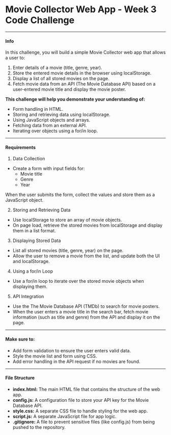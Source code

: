 # Movie Collector Web App - Week 3 Code Challenge

------
#### Info
In this challenge, you will build a simple Movie Collector web app that allows a user to:

1. Enter details of a movie (title, genre, year).
2. Store the entered movie details in the browser using localStorage.
3. Display a list of all stored movies on the page.
4. Fetch movie data from an API (The Movie Database API) based on a user-entered movie title and display the movie poster.


**This challenge will help you demonstrate your understanding of:**

- Form handling in HTML.
- Storing and retrieving data using localStorage.
- Using JavaScript objects and arrays.
- Fetching data from an external API.
- Iterating over objects using a for/in loop.

------
#### Requirements
1. Data Collection
- Create a form with input fields for:
    - Movie title
    - Genre
    - Year
    
When the user submits the form, collect the values and store them as a JavaScript object.

2. Storing and Retrieving Data
- Use localStorage to store an array of movie objects.
- On page load, retrieve the stored movies from localStorage and display them in a list format.

3. Displaying Stored Data
- List all stored movies (title, genre, year) on the page.
- Allow the user to remove a movie from the list, and update both the UI and localStorage.

4. Using a for/in Loop
- Use a for/in loop to iterate over the stored movie objects when displaying them.
5. API Integration
- Use the The Movie Database API (TMDb) to search for movie posters.
- When the user enters a movie title in the search bar, fetch movie information (such as title and genre) from the API and display it on the page.

------
#### Make sure to:
- Add form validation to ensure the user enters valid data.
- Style the movie list and form using CSS.
- Add error handling in the API request if no movies are found.
------
#### File Structure
- **index.html:** The main HTML file that contains the structure of the web app.
- **config.js:** A configuration file to store your API key for the Movie Database API.
- **style.css:** A separate CSS file to handle styling for the web app.
- **script.js:** A separate JavaScript file for app logic.
- **.gitignore:** A file to prevent sensitive files (like config.js) from being pushed to the repository.